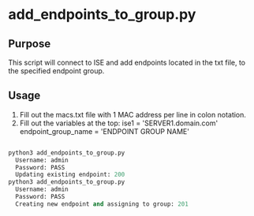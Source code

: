 # add_endpoints_to_group.py
## Purpose
This script will connect to ISE and add endpoints located in the txt file, to the specified endpoint group.

## Usage
1. Fill out the macs.txt file with 1 MAC address per line in colon notation.
2. Fill out the variables at the top: ise1 = 'SERVER1.domain.com' endpoint_group_name = 'ENDPOINT GROUP NAME'
```python

python3 add_endpoints_to_group.py
  Username: admin
  Password: PASS
  Updating existing endpoint: 200
python3 add_endpoints_to_group.py
  Username: admin
  Password: PASS
  Creating new endpoint and assigning to group: 201
```
